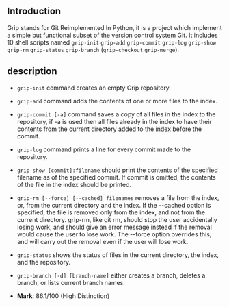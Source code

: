 ## Introduction

Grip stands for Git Reimplemented In Python, it is a project which implement a simple but functional subset of the version control system Git. 
It includes 10 shell scripts named `grip-init` `grip-add` `grip-commit` `grip-log` `grip-show` `grip-rm` `grip-status` `grip-branch` (`grip-checkout` `grip-merge`).

## description

- `grip-init` command creates an empty Grip repository.
- `grip-add` command adds the contents of one or more files to the index.
- `grip-commit [-a]` command saves a copy of all files in the index to the repository, if -a is used then all files already in the index to have their contents from the current directory added to the index before the commit.
- `grip-log` command prints a line for every commit made to the repository.
- `grip-show [commit]:filename` should print the contents of the specified filename as of the specified commit.
If commit is omitted, the contents of the file in the index should be printed.
- `grip-rm [--force] [--cached] filenames` removes a file from the index, or, from the current directory and the index.
If the --cached option is specified, the file is removed only from the index, and not from the current directory.
grip-rm, like git rm, should stop the user accidentally losing work, and should give an error message instead if the removal would cause the user to lose work. The --force option overrides this, and will carry out the removal even if the user will lose work.
- `grip-status` shows the status of files in the current directory, the index, and the repository.
- `grip-branch [-d] [branch-name]` either creates a branch, deletes a branch, or lists current branch names.

- **Mark**: 86.1/100 (High Distinction)

